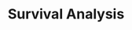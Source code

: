 ---
title: "Survival Analysis"
description: "Survival probilities"
tags:
  - Statistics
weight: 16
type: project
---